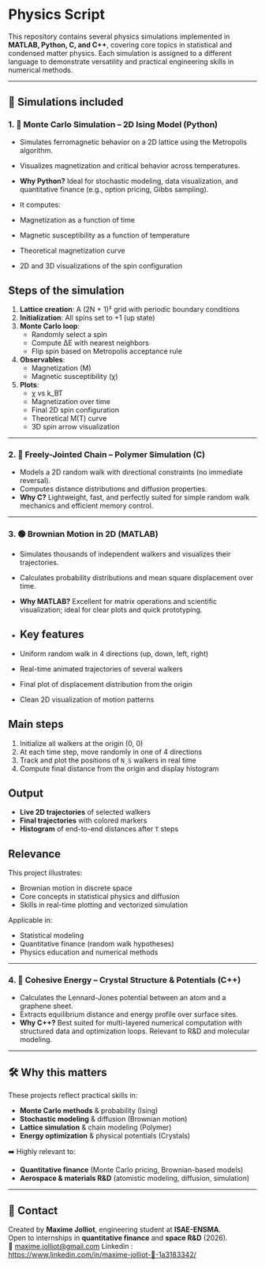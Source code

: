 # Physics Script

This repository contains several physics simulations implemented in **MATLAB, Python, C, and C++**, covering core topics in statistical and condensed matter physics. Each simulation is assigned to a different language to demonstrate versatility and practical engineering skills in numerical methods.

---

## 🔬 Simulations included

### 1. 🧲 Monte Carlo Simulation – **2D Ising Model** (Python)
- Simulates ferromagnetic behavior on a 2D lattice using the Metropolis algorithm.
- Visualizes magnetization and critical behavior across temperatures.
- **Why Python?** Ideal for stochastic modeling, data visualization, and quantitative finance (e.g., option pricing, Gibbs sampling).

- It computes:
- Magnetization as a function of time
- Magnetic susceptibility as a function of temperature
- Theoretical magnetization curve
- 2D and 3D visualizations of the spin configuration

## Steps of the simulation

1. **Lattice creation**: A (2N + 1)² grid with periodic boundary conditions
2. **Initialization**: All spins set to +1 (up state)
3. **Monte Carlo loop**:
   - Randomly select a spin
   - Compute ΔE with nearest neighbors
   - Flip spin based on Metropolis acceptance rule
4. **Observables**:
   - Magnetization (M)
   - Magnetic susceptibility (χ)
5. **Plots**:
   - χ vs k_BT
   - Magnetization over time
   - Final 2D spin configuration
   - Theoretical M(T) curve
   - 3D spin arrow visualization

---

### 2. 🧵 Freely-Jointed Chain – **Polymer Simulation** (C)
- Models a 2D random walk with directional constraints (no immediate reversal).
- Computes distance distributions and diffusion properties.
- **Why C?** Lightweight, fast, and perfectly suited for simple random walk mechanics and efficient memory control.

---

### 3. 🟢 **Brownian Motion** in 2D (MATLAB)
- Simulates thousands of independent walkers and visualizes their trajectories.
- Calculates probability distributions and mean square displacement over time.
- **Why MATLAB?** Excellent for matrix operations and scientific visualization; ideal for clear plots and quick prototyping.

- ## Key features

- Uniform random walk in 4 directions (up, down, left, right)
- Real-time animated trajectories of several walkers
- Final plot of displacement distribution from the origin
- Clean 2D visualization of motion patterns

## Main steps

1. Initialize all walkers at the origin (0, 0)
2. At each time step, move randomly in one of 4 directions
3. Track and plot the positions of `N_S` walkers in real time
4. Compute final distance from the origin and display histogram

## Output

- **Live 2D trajectories** of selected walkers
- **Final trajectories** with colored markers
- **Histogram** of end-to-end distances after `T` steps

## Relevance

This project illustrates:
- Brownian motion in discrete space
- Core concepts in statistical physics and diffusion
- Skills in real-time plotting and vectorized simulation

Applicable in:
- Statistical modeling
- Quantitative finance (random walk hypotheses)
- Physics education and numerical methods
  
---

### 4. 🧱 Cohesive Energy – **Crystal Structure & Potentials** (C++)
- Calculates the Lennard-Jones potential between an atom and a graphene sheet.
- Extracts equilibrium distance and energy profile over surface sites.
- **Why C++?** Best suited for multi-layered numerical computation with structured data and optimization loops. Relevant to R&D and molecular modeling.

---

## 🛠️ Why this matters

These projects reflect practical skills in:
- **Monte Carlo methods** & probability (Ising)
- **Stochastic modeling** & diffusion (Brownian motion)
- **Lattice simulation** & chain modeling (Polymer)
- **Energy optimization** & physical potentials (Crystals)

➡️ Highly relevant to:
- **Quantitative finance** (Monte Carlo pricing, Brownian-based models)
- **Aerospace & materials R&D** (atomistic modeling, diffusion, simulation)

---

## 📧 Contact

Created by **Maxime Jolliot**, engineering student at **ISAE-ENSMA**.  
Open to internships in **quantitative finance** and **space R&D** (2026).  
📩 maxime.jolliot@gmail.com
Linkedin : https://www.linkedin.com/in/maxime-jolliot-🚀-1a3183342/


